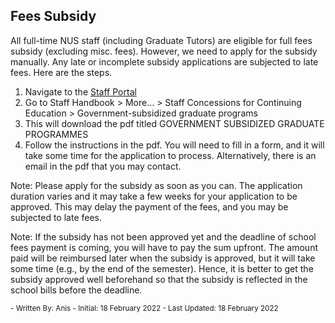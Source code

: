 ## Fees Subsidy

All full-time NUS staff (including Graduate Tutors) are eligible for full fees subsidy (excluding misc. fees). However, we need to apply for the subsidy manually. Any late or incomplete subsidy applications are subjected to late fees. Here are the steps.

1. Navigate to the [Staff Portal](https://staffportal.nus.edu.sg/)
2. Go to Staff Handbook > More... > Staff Concessions for Continuing Education > Government-subsidized graduate programs
3. This will download the pdf titled GOVERNMENT SUBSIDIZED GRADUATE PROGRAMMES
4. Follow the instructions in the pdf. You will need to fill in a form, and it will take some time for the application to process. Alternatively, there is an email in the pdf that you may contact.

Note: Please apply for the subsidy as soon as you can. The application duration varies and it may take a few weeks for your application to be approved. This may delay the payment of the fees, and you may be subjected to late fees.

Note: If the subsidy has not been approved yet and the deadline of school fees payment is coming, you will have to pay the sum upfront. The amount paid will be reimbursed later when the subsidy is approved, but it will take some time (e.g., by the end of the semester). Hence, it is better to get the subsidy approved well beforehand so that the subsidy is reflected in the school bills before the deadline.

<sub>
- Written By: Anis
- Initial: 18 February 2022
- Last Updated: 18 February 2022
</sub>
